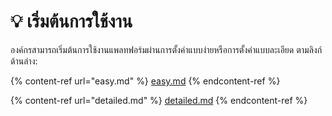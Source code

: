 # 💡 เริ่มต้นการใช้งาน

องค์กรสามารถเริ่มต้นการใช้งานแพลทฟอร์มผ่านการตั้งค่าแบบง่ายหรือการตั้งค่าแบบละเอียด ตามลิงก์ด้านล่าง:

{% content-ref url="easy.md" %}
[easy.md](easy.md)
{% endcontent-ref %}

{% content-ref url="detailed.md" %}
[detailed.md](detailed.md)
{% endcontent-ref %}
